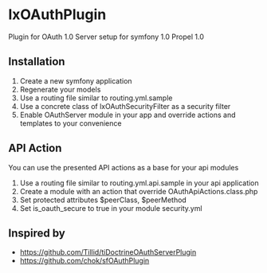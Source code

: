lxOAuthPlugin
=============

Plugin for OAuth 1.0 Server setup for symfony 1.0 Propel 1.0

Installation
------------

1. Create a new symfony application
2. Regenerate your models
3. Use a routing file similar to routing.yml.sample
4. Use a concrete class of lxOAuthSecurityFilter as a security filter
5. Enable OAuthServer module in your app and override actions and templates to your convenience


API Action
----------

You can use the presented API actions as a base for your api modules

1. Use a routing file similar to routing.yml.api.sample in your api application
2. Create a module with an action that override OAuthApiActions.class.php
3. Set protected attributes $peerClass, $peerMethod
4. Set is_oauth_secure to true in your module security.yml

Inspired by
----------

+ https://github.com/Tillid/tiDoctrineOAuthServerPlugin
+ https://github.com/chok/sfOAuthPlugin